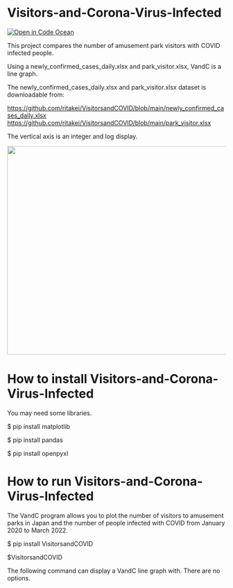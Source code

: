 # Visitors-and-Corona-Virus-Infected
[![Open in Code Ocean](https://codeocean.com/codeocean-assets/badge/open-in-code-ocean.svg)]([https://codeocean.com/capsule/e14c55c9-376c-4ece-8d3b-50c7aebe4c23/tree])

This project compares the number of amusement park visitors with COVID infected people.

Using a newly_confirmed_cases_daily.xlsx and park_visitor.xlsx, VandC is a line graph.

The newly_confirmed_cases_daily.xlsx and park_visitor.xlsx dataset is downloadable from:

https://github.com/ritakei/VisitorsandCOVID/blob/main/newly_confirmed_cases_daily.xlsx
https://github.com/ritakei/VisitorsandCOVID/blob/main/park_visitor.xlsx

The vertical axis is an integer and log display.

<img src='https://github.com/ritakei/VisitorsandCOVID/blob/main/park.png?raw=true' width=640 height=480>

# How to install Visitors-and-Corona-Virus-Infected
You may need some libraries.

$ pip install matplotlib

$ pip install pandas

$ pip install openpyxl

# How to run Visitors-and-Corona-Virus-Infected
The VandC program allows you to plot the number of visitors to amusement parks in Japan and the number of people infected with COVID from January 2020 to March 2022.

$ pip install VisitorsandCOVID

$VisitorsandCOVID

The following command can display a VandC line graph with.
There are no options.
